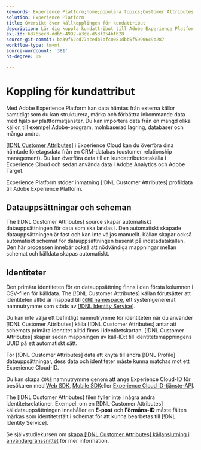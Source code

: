 ```yaml
---
keywords: Experience Platform;home;populära topics;Customer Attributes connector
solution: Experience Platform
title: Översikt över källkopplingen för kundattribut
description: Lär dig koppla kundattribut till Adobe Experience Platform med API:er eller användargränssnittet
exl-id: 63765ecd-ddb5-4992-a3de-d53f054bfb28
source-git-commit: ba39f62cd77acedb7bfc0081dbb5f59906c9b287
workflow-type: tm+mt
source-wordcount: '381'
ht-degree: 0%

---
```


# Koppling för kundattribut

Med Adobe Experience Platform kan data hämtas från externa källor samtidigt som du kan strukturera, märka och förbättra inkommande data med hjälp av plattformstjänster. Du kan importera data från en mängd olika källor, till exempel Adobe-program, molnbaserad lagring, databaser och många andra.

[[!DNL Customer Attributes]](https://experienceleague.adobe.com/docs/core-services/interface/services/customer-attributes/attributes.html) i Experience Cloud kan du överföra dina hämtade företagsdata från en CRM-databas (customer relationship management). Du kan överföra data till en kundattributdatakälla i Experience Cloud och sedan använda data i Adobe Analytics och Adobe Target.

Experience Platform stöder inmatning [!DNL Customer Attributes] profildata till Adobe Experience Platform.

## Datauppsättningar och scheman

The [!DNL Customer Attributes] source skapar automatiskt datauppsättningen för data som ska landas i. Den automatiskt skapade datauppsättningen är fast och kan inte väljas manuellt. Källan skapar också automatiskt schemat för datauppsättningen baserat på indatadatakällan. Den här processen innebär också att nödvändiga mappningar mellan schemat och källdata skapas automatiskt.

## Identiteter

Den primära identiteten för en datauppsättning finns i den första kolumnen i CSV-filen för källdata. The [!DNL Customer Attributes] källan förutsätter att identiteten alltid är mappad till [`CORE` namespace](../../../identity-service/features/namespaces.md), ett systemgenererat namnutrymme som stöds av [[!DNL Identity Service]](../../../identity-service/home.md).

Du kan inte välja ett befintligt namnutrymme för identiteten när du använder [!DNL Customer Attributes] källa [!DNL Customer Attributes] antar att schemats primära identitet alltid finns i identitetskartan. [!DNL Customer Attributes] skapar sedan mappningen av käll-ID:t till identitetsmappningens UUID på ett automatiskt sätt.

För [!DNL Customer Attributes] data att knyta till andra [!DNL Profile] datauppsättningar, dess data och identiteter måste kunna matchas mot ett Experience Cloud-ID.

Du kan skapa `CORE` namnutrymme genom att ange Experience Cloud-ID för besökaren med [Web SDK](https://experienceleague.adobe.com/docs/experience-platform/edge/identity/overview.html), [Mobile SDK](https://developer.adobe.com/client-sdks/documentation/mobile-core/identity/)eller [Experience Cloud ID-tjänste-API](https://experienceleague.adobe.com/docs/id-service/using/intro/overview.html).

The [!DNL Customer Attributes] filen fyller inte i några andra identitetsrelationer. Exempel: om en [!DNL Customer Attributes] källdatauppsättningen innehåller en **E-post** och **Förmåns-ID** måste fälten märkas som identitetsfält i schemat för att kunna bearbetas till [!DNL Identity Service].

Se självstudiekursen om [skapa [!DNL Customer Attributes] källanslutning i användargränssnittet](../../tutorials/ui/create/adobe-applications/customer-attributes.md) för mer information.

